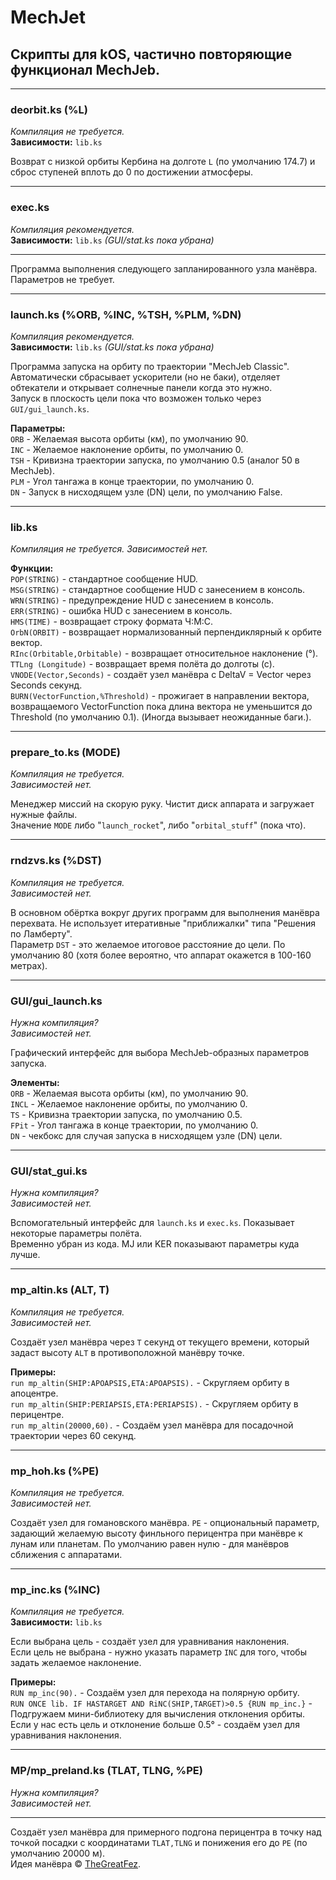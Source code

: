 # MechJet
## Скрипты для kOS, частично повторяющие функционал MechJeb.

***
### deorbit.ks (%L)
_Компиляция не требуется._  
**Зависимости:** `lib.ks`

Возврат с низкой орбиты Кербина на долготе `L` (по умолчанию 174.7) и сброс ступеней вплоть до 0 по достижении атмосферы.

***
### exec.ks
_Компиляция рекомендуется._  
**Зависимости:** `lib.ks` _(GUI/stat.ks пока убрана)_
***
Программа выполнения следующего запланированного узла манёвра. Параметров не требует.

***
### launch.ks (%ORB, %INC, %TSH, %PLM, %DN)
_Компиляция рекомендуется._  
**Зависимости:**
`lib.ks` _(GUI/stat.ks пока убрана)_

Программа запуска на орбиту по траектории "MechJeb Classic". Автоматически сбрасывает ускорители (но не баки), отделяет обтекатели и открывает солнечные панели когда это нужно.  
Запуск в плоскость цели пока что возможен только через `GUI/gui_launch.ks`.

**Параметры:**  
`ORB` - Желаемая высота орбиты (км), по умолчанию 90.  
`INC` - Желаемое наклонение орбиты, по умолчанию  0.  
`TSH` - Кривизна траектории запуска, по умолчанию 0.5 (аналог 50 в MechJeb).  
`PLM` - Угол тангажа в конце траектории, по умолчанию 0.  
`DN` - Запуск в нисходящем узле (DN) цели, по умолчанию False.  

***
### lib.ks
_Компиляция не требуется.
Зависимостей нет._

**Функции:**  
`POP(STRING)` - стандартное сообщение HUD.  
`MSG(STRING)` - стандартное сообщение HUD с занесением в консоль.  
`WRN(STRING)` - предупреждение HUD с занесением в консоль.  
`ERR(STRING)` - ошибка HUD с занесением в консоль.  
`HMS(TIME)` - возвращает строку формата Ч:М:С.  
`OrbN(ORBIT)` - возвращает нормализованный перпендиклярный к орбите вектор.  
`RInc(Orbitable,Orbitable)` - возвращает относительное наклонение (°).  
`TTLng (Longitude)` - возвращает время полёта до долготы (с).  
`VNODE(Vector,Seconds)` - создаёт узел манёвра с DeltaV = Vector через Seconds секунд.  
`BURN(VectorFunction,%Threshold)` - прожигает в направлении вектора, возвращаемого VectorFunction пока длина вектора не уменьшится до Threshold (по умолчанию 0.1). (Иногда вызывает неожиданные баги.).

***
### prepare_to.ks (MODE)
_Компиляция не требуется.  
Зависимостей нет._

Менеджер миссий на скорую руку. Чистит диск аппарата и загружает нужные файлы.  
Значение `MODE` либо "`launch_rocket`", либо "`orbital_stuff`" (пока что).

***
### rndzvs.ks (%DST)
_Компиляция не требуется.  
Зависимостей нет._

В основном обёртка вокруг других программ для выполнения манёвра перехвата. Не использует итеративные "приближалки" типа "Решения по Ламберту".  
Параметр `DST` - это желаемое итоговое расстояние до цели. По умолчанию 80 (хотя более вероятно, что аппарат окажется в 100-160 метрах).

***
### GUI/gui_launch.ks
_Нужна компиляция?  
Зависимостей нет._

Графический интерфейс для выбора MechJeb-образных параметров запуска.

**Элементы:**  
`ORB` - Желаемая высота орбиты (км), по умолчанию 90.  
`INCL` - Желаемое наклонение орбиты, по умолчанию  0.  
`TS` - Кривизна траектории запуска, по умолчанию 0.5.  
`FPit` - Угол тангажа в конце траектории, по умолчанию 0.  
`DN` - чекбокс для случая запуска в нисходящем узле (DN) цели.

***
### GUI/stat_gui.ks
_Нужна компиляция?  
Зависимостей нет._

Вспомогательный интерфейс для `launch.ks` и `exec.ks`. Показывает некоторые параметры полёта.  
Временно убран из кода. MJ или KER показывают параметры куда лучше.

***
### mp_altin.ks (ALT, T)
_Компиляция не требуется.  
Зависимостей нет._

Создаёт узел манёвра через `T` секунд от текущего времени, который задаст высоту `ALT` в противоположной манёвру точке.

**Примеры:**  
`run mp_altin(SHIP:APOAPSIS,ETA:APOAPSIS).` - Скругляем орбиту в апоцентре.  
`run mp_altin(SHIP:PERIAPSIS,ETA:PERIAPSIS).` - Скругляем орбиту в перицентре.  
`run mp_altin(20000,60).` - Создаём узел манёвра для посадочной траектории через 60 секунд.

***
### mp_hoh.ks (%PE)
_Компиляция не требуется.  
Зависимостей нет._

Создаёт узел для гомановского манёвра.
`PE` - опциональный параметр, задающий желаемую высоту финльного перицентра при манёвре к лунам или планетам. По умолчанию равен нулю - для манёвров сближения с аппаратами.

***
### mp_inc.ks (%INC)
_Компиляция не требуется._  
**Зависимости:** `lib.ks`

Если выбрана цель - создаёт узел для уравнивания наклонения.  
Если цель не выбрана - нужно указать параметр `INC` для того, чтобы задать желаемое наклонение.

**Примеры:**  
`RUN mp_inc(90).` - Создаём узел для перехода на полярную орбиту.  
`RUN ONCE lib. IF HASTARGET AND RiNC(SHIP,TARGET)>0.5 {RUN mp_inc.}` - Подгружаем мини-библиотеку для вычисления отклонения орбиты. Eсли у нас есть цель и отклонение больше 0.5° - создаём узел для уравнивания наклонения.

***
### MP/mp_preland.ks (TLAT, TLNG, %PE)
_Нужна компиляция?  
Зависимостей нет._
***
Создаёт узел манёвра для примерного подгона перицентра в точку над точкой посадки с координатами `TLAT,TLNG` и понижения его до `PE` (по умолчанию 20000 м).  
Идея манёвра © [TheGreatFez](https://github.com/TheGreatFez).